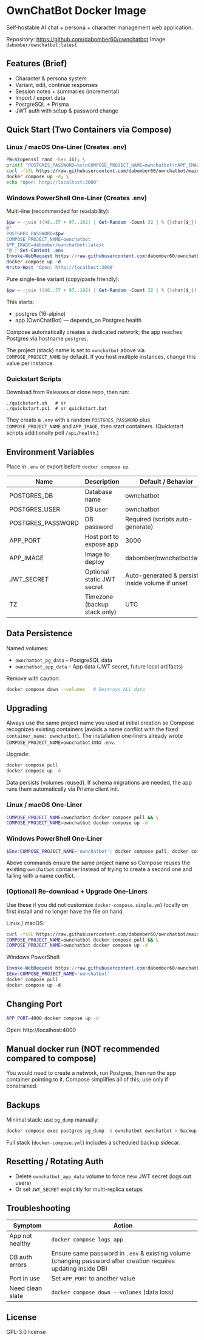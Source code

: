 # OwnChatBot Docker Image

Self‑hostable AI chat + persona + character management web application.

Repository: https://github.com/dabomber60/ownchatbot
Image: `dabomber/ownchatbot:latest`

## Features (Brief)
- Character & persona system
- Variant, edit, continue responses
- Session notes + summaries (incremental)
- Import / export data
- PostgreSQL + Prisma
- JWT auth with setup & password change

## Quick Start (Two Containers via Compose)

### Linux / macOS One‑Liner (Creates .env)
```bash
PW=$(openssl rand -hex 16); \
printf "POSTGRES_PASSWORD=%s\nCOMPOSE_PROJECT_NAME=ownchatbot\nAPP_IMAGE=dabomber/ownchatbot:latest\n" "$PW" > .env; \
curl -fsSL https://raw.githubusercontent.com/dabomber60/ownchatbot/main/docker-compose.simple.yml -o docker-compose.yml; \
docker compose up -d; \
echo "Open: http://localhost:3000"
```

### Windows PowerShell One‑Liner (Creates .env)
Multi-line (recommended for readability):
```powershell
$pw = -join ((48..57 + 97..102) | Get-Random -Count 32 | % {[char]$_})
@"
POSTGRES_PASSWORD=$pw
COMPOSE_PROJECT_NAME=ownchatbot
APP_IMAGE=dabomber/ownchatbot:latest
"@ | Set-Content .env
Invoke-WebRequest https://raw.githubusercontent.com/dabomber60/ownchatbot/main/docker-compose.simple.yml -OutFile docker-compose.yml
docker compose up -d
Write-Host 'Open: http://localhost:3000'
```

Pure single-line variant (copy/paste friendly):
```powershell
$pw = -join ((48..57 + 97..102) | Get-Random -Count 32 | % {[char]$_}); "POSTGRES_PASSWORD=$pw`nCOMPOSE_PROJECT_NAME=ownchatbot`nAPP_IMAGE=dabomber/ownchatbot:latest`n" | Out-File -Encoding utf8 .env; Invoke-WebRequest https://raw.githubusercontent.com/dabomber60/ownchatbot/main/docker-compose.simple.yml -OutFile docker-compose.yml; docker compose up -d; Write-Host 'Open: http://localhost:3000'
```

This starts:
- postgres (16-alpine)
- app (OwnChatBot) — depends_on Postgres health

Compose automatically creates a dedicated network; the app reaches Postgres via hostname `postgres`.

The project (stack) name is set to `ownchatbot` above via `COMPOSE_PROJECT_NAME` by default. If you host multiple instances, change this value per instance.

### Quickstart Scripts
Download from Releases or clone repo, then run:
```
./quickstart.sh   # or
./quickstart.ps1  # or quickstart.bat
```
They create a `.env` with a random `POSTGRES_PASSWORD` plus `COMPOSE_PROJECT_NAME` and `APP_IMAGE`, then start containers. (Quickstart scripts additionally poll `/api/health`.)

## Environment Variables
Place in `.env` or export before `docker compose up`.

| Name | Description | Default / Behavior |
|------|-------------|--------------------|
| POSTGRES_DB | Database name | ownchatbot |
| POSTGRES_USER | DB user | ownchatbot |
| POSTGRES_PASSWORD | DB password | Required (scripts auto-generate) |
| APP_PORT | Host port to expose app | 3000 |
| APP_IMAGE | Image to deploy | dabomber/ownchatbot:latest |
| JWT_SECRET | Optional static JWT secret | Auto-generated & persisted inside volume if unset |
| TZ | Timezone (backup stack only) | UTC |

## Data Persistence
Named volumes:
- `ownchatbot_pg_data` – PostgreSQL data
- `ownchatbot_app_data` – App data (JWT secret, future local artifacts)

Remove with caution:
```bash
docker compose down --volumes   # Destroys ALL data
```

## Upgrading
Always use the same project name you used at initial creation so Compose recognizes existing containers (avoids a name conflict with the fixed `container_name: ownchatbot`). The installation one-liners already wrote `COMPOSE_PROJECT_NAME=ownchatbot` into `.env`.

Upgrade:
```bash
docker compose pull
docker compose up -d
```
Data persists (volumes reused). If schema migrations are needed, the app runs them automatically via Prisma client init.

### Linux / macOS One-Liner
```bash
COMPOSE_PROJECT_NAME=ownchatbot docker compose pull && \
COMPOSE_PROJECT_NAME=ownchatbot docker compose up -d
```

### Windows PowerShell One-Liner
```powershell
$Env:COMPOSE_PROJECT_NAME='ownchatbot'; docker compose pull; docker compose up -d
```

Above commands ensure the same project name so Compose reuses the existing `ownchatbot` container instead of trying to create a second one and failing with a name conflict.

### (Optional) Re-download + Upgrade One-Liners
Use these if you did not customize `docker-compose.simple.yml` locally on first install and no longer have the file on hand.

Linux / macOS:
```bash
curl -fsSL https://raw.githubusercontent.com/dabomber60/ownchatbot/main/docker-compose.simple.yml -o docker-compose.yml && \
COMPOSE_PROJECT_NAME=ownchatbot docker compose pull && \
COMPOSE_PROJECT_NAME=ownchatbot docker compose up -d
```

Windows PowerShell:
```powershell
Invoke-WebRequest https://raw.githubusercontent.com/dabomber60/ownchatbot/main/docker-compose.simple.yml -OutFile docker-compose.yml
$Env:COMPOSE_PROJECT_NAME='ownchatbot'
docker compose pull
docker compose up -d
```

## Changing Port
```bash
APP_PORT=4000 docker compose up -d
```
Open: http://localhost:4000

## Manual docker run (NOT recommended compared to compose)
You would need to create a network, run Postgres, then run the app container pointing to it.
Compose simplifies all of this; use only if constrained.

## Backups
Minimal stack: use `pg_dump` manually:
```bash
docker compose exec postgres pg_dump -U ownchatbot ownchatbot > backup.sql
```
Full stack (`docker-compose.yml`) includes a scheduled backup sidecar.

## Resetting / Rotating Auth
- Delete `ownchatbot_app_data` volume to force new JWT secret (logs out users)
- Or set `JWT_SECRET` explicitly for multi-replica setups

## Troubleshooting
| Symptom | Action |
|---------|--------|
| App not healthy | `docker compose logs app` |
| DB auth errors | Ensure same password in `.env` & existing volume (changing password after creation requires updating inside DB) |
| Port in use | Set `APP_PORT` to another value |
| Need clean slate | `docker compose down --volumes` (data loss) |

## License
GPL-3.0 license
